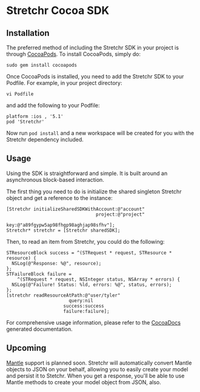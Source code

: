 # Stretchr Cocoa SDK

## Installation

The preferred method of including the Stretchr SDK in your project is through [CocoaPods](http://cocoapods.org/). To install CocoaPods, simply do:

`sudo gem install cocoapods`

Once CocoaPods is installed, you need to add the Stretchr SDK to your Podfile. For example, in your project directory:

`vi Podfile`

and add the following to your Podfile:

```
platform :ios , '5.1'
pod 'Stretchr'
```

Now run `pod install` and a new workspace will be created for you with the Stretchr dependency included.


## Usage

Using the SDK is straightforward and simple. It is built around an asynchronous block-based interaction.

The first thing you need to do is initialize the shared singleton Stretchr object and get a reference to the instance:

```obj-c
[Stretchr initializeSharedSDKWithAccount:@"account"
                                 project:@"project"
                                     key:@"a89fgypw5ap98fhgp98aghjap98sfhv"];
Stretchr* stretchr = [Stretchr sharedSDK];
```

Then, to read an item from Stretchr, you could do the following:

```
STResourceBlock success = ^(STRequest * request, STResource * resource) {
  NSLog(@"Response: %@", resource);
};
STFailureBlock failure =
    ^(STRequest * request, NSInteger status, NSArray * errors) {
  NSLog(@"Failure! Status: %ld, errors: %@", status, errors);
};
[stretchr readResourceAtPath:@"user/tyler"
                       query:nil
                     success:success
                     failure:failure];
```

For comprehensive usage information, please refer to the [CocoaDocs](http://cocoadocs.org/docsets/Stretchr/0.3.0/) generated documentation.

## Upcoming

[Mantle](https://github.com/Mantle/Mantle) support is planned soon. Stretchr will automatically convert Mantle objects to JSON on your behalf, allowing you to easily create your model and persist it to Stetchr. When you get a response, you'll be able to use Mantle methods to create your model object from JSON, also.
